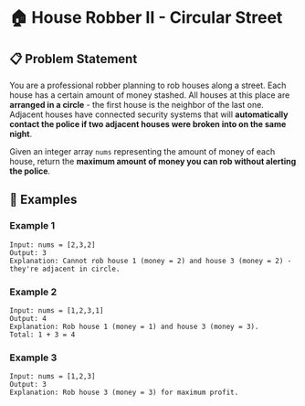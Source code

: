 # 🏠 House Robber II - Circular Street

## 📋 Problem Statement

You are a professional robber planning to rob houses along a street. Each house has a certain amount of money stashed. All houses at this place are **arranged in a circle** - the first house is the neighbor of the last one. Adjacent houses have connected security systems that will **automatically contact the police if two adjacent houses were broken into on the same night**.

Given an integer array `nums` representing the amount of money of each house, return the **maximum amount of money you can rob without alerting the police**.

## 🎯 Examples

### Example 1

```
Input: nums = [2,3,2]
Output: 3
Explanation: Cannot rob house 1 (money = 2) and house 3 (money = 2) - they're adjacent in circle.
```

### Example 2

```
Input: nums = [1,2,3,1]
Output: 4
Explanation: Rob house 1 (money = 1) and house 3 (money = 3).
Total: 1 + 3 = 4
```

### Example 3

```
Input: nums = [1,2,3]
Output: 3
Explanation: Rob house 3 (money = 3) for maximum profit.
```

